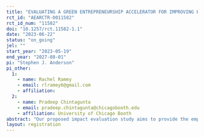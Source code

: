 ```yaml
---
title: "EVALUATING A GREEN ENTREPRENEURSHIP ACCELERATOR FOR IMPROVING ECONOMIC AND ENVIRONMENTAL OUTCOMES IN INDIA"
rct_id: "AEARCTR-0011582"
rct_id_num: "11582"
doi: "10.1257/rct.11582-1.1"
date: "2023-06-22"
status: "on_going"
jel: ""
start_year: "2023-05-19"
end_year: "2027-08-01"
pi: "Stephen J. Anderson"
pi_other:
  1:
    - name: Rachel Ramey
    - email: rlramey6@gmail.com
    - affiliation: 
  2:
    - name: Pradeep Chintagunta
    - email: pradeep.chintagunta@chicagobooth.edu
    - affiliation: University of Chicago Booth
abstract: "Our proposed impact evaluation study aims to provide the empirical evidence to determine if green accelerators are successful and scalable. This is a randomized controlled field experiment that allows for causal examination of combining multiple interventions into one business support program. "
layout: registration
---
```


